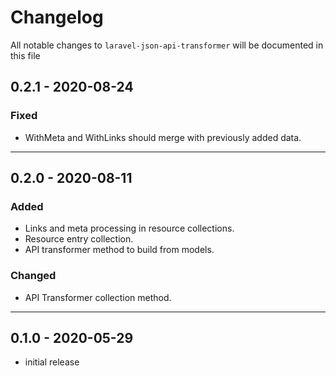 # Changelog

All notable changes to `laravel-json-api-transformer` will be documented in this file

## 0.2.1 - 2020-08-24

### Fixed
- WithMeta and WithLinks should merge with previously added data.

---

## 0.2.0 - 2020-08-11

### Added
- Links and meta processing in resource collections.
- Resource entry collection.
- API transformer method to build from models.

### Changed
- API Transformer collection method.

---

## 0.1.0 - 2020-05-29

- initial release
